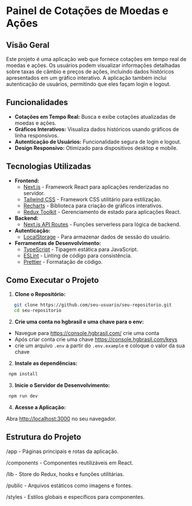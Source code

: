 # Painel de Cotações de Moedas e Ações

## Visão Geral

Este projeto é uma aplicação web que fornece cotações em tempo real de moedas e ações. Os usuários podem visualizar informações detalhadas sobre taxas de câmbio e preços de ações, incluindo dados históricos apresentados em um gráfico interativo. A aplicação também inclui autenticação de usuários, permitindo que eles façam login e logout.

## Funcionalidades

- **Cotações em Tempo Real:** Busca e exibe cotações atualizadas de moedas e ações.
- **Gráficos Interativos:** Visualiza dados históricos usando gráficos de linha responsivos.
- **Autenticação de Usuários:** Funcionalidade segura de login e logout.
- **Design Responsivo:** Otimizado para dispositivos desktop e mobile.

## Tecnologias Utilizadas

- **Frontend:**
  - [Next.js](https://nextjs.org/) - Framework React para aplicações renderizadas no servidor.
  - [Tailwind CSS](https://tailwindcss.com/) - Framework CSS utilitário para estilização.
  - [Recharts](https://recharts.org/) - Biblioteca para criação de gráficos interativos.
  - [Redux Toolkit](https://redux-toolkit.js.org/) - Gerenciamento de estado para aplicações React.
- **Backend:**
  - [Next.js API Routes](https://nextjs.org/docs/api-routes/introduction) - Funções serverless para lógica de backend.
- **Autenticação:**
  - [LocalStorage](https://developer.mozilla.org/en-US/docs/Web/API/Window/localStorage) - Para armazenar dados de sessão do usuário.
- **Ferramentas de Desenvolvimento:**
  - [TypeScript](https://www.typescriptlang.org/) - Tipagem estática para JavaScript.
  - [ESLint](https://eslint.org/) - Linting de código para consistência.
  - [Prettier](https://prettier.io/) - Formatação de código.

## Como Executar o Projeto

1. **Clone o Repositório:**

```bash
   git clone https://github.com/seu-usuario/seu-repositorio.git
   cd seu-repositorio
```

2. **Crie uma conta no hgbrasil e uma chave para o env:**

- Navegue para <https://console.hgbrasil.com/> crie uma conta
- Após criar conta crie uma chave <https://console.hgbrasil.com/keys>
- crie um arquivo `.env` a partir do `.env.example` e coloque o valor da sua chave

2. **Instale as dependências:**

```bash
 npm install
```

3. **Inicie o Servidor de Desenvolvimento:**

```bash
 npm run dev
```

4. **Acesse a Aplicação:**

Abra <http://localhost:3000> no seu navegador.

## Estrutura do Projeto

/app - Páginas principais e rotas da aplicação.

/components - Componentes reutilizáveis em React.

/lib - Store do Redux, hooks e funções utilitárias.

/public - Arquivos estáticos como imagens e fontes.

/styles - Estilos globais e específicos para componentes.
